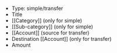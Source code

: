 - Type: simple/transfer
- Title
- [[Category]] (only for simple)
- [[Sub-category]] (only for simple)
- [[Account]] (source for transfer)
- Destination [[Account]] (only for transfer)
- Amount